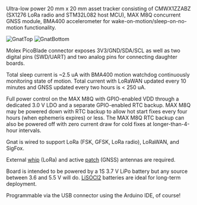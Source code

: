 Ultra-low power 20 mm x 20 mm asset tracker consisting of CMWX1ZZABZ (SX1276 LoRa radio and STM32L082 host MCU), 
MAX M8Q concurrent GNSS module, BMA400 accelerometer for wake-on-motion/sleep-on-no-motion functionality. 

![GnatTop](https://user-images.githubusercontent.com/6698410/47467809-f637d100-d7ac-11e8-96e4-18dce376081b.jpg)
![GnatBottom](https://user-images.githubusercontent.com/6698410/47467808-f506a400-d7ac-11e8-9fa0-d7acf583e157.jpg)

Molex PicoBlade connector exposes 3V3/GND/SDA/SCL as well as two digital pins (SWD/UART) and two analog pins for connecting daughter boards. 

Total sleep current is ~2.5 uA with BMA400 motion watchdog continuously monitoring state of motion. 
Total current with LoRaWAN updated every 10 minutes and GNSS updated every two hours is < 250 uA.

Full power control on the MAX M8Q with GPIO-enabled VDD through a dedicated 3.0 V LDO and a separate GPIO-enabled RTC backup. MAX M8Q may be
powered down with RTC backup to allow hot start fixes every four hours (when ephemeris expires) or less. 
The MAX M8Q RTC backup can also be powered off with zero current draw for cold fixes at longer-than-4-hour intervals.

Gnat is wired to support LoRa (FSK, GFSK, LoRa radio), LoRaWAN, and SigFox.

External [whip](https://www.mouser.com/ProductDetail/Anaren/66089-0930?qs=pH7abCSN9NM0tHwbfikfEQ%3d%3d) (LoRa) and active [patch](https://www.mouser.com/ProductDetail/Inventek/ACTPAT184-01-IP?qs=sGAEpiMZZMuBTKBKvsBmlN73K%2f2BcYXlCZkEPYT616pzDXusmnq0TA%3d%3d) (GNSS) antennas are required.

Board is intended to be powered by a 1S 3.7 V LiPo battery but any source between 3.6 and 5.5 V will do. 
[LiSOCl2](http://www.eemb.com/battery/primary-battery.html) batteries are ideal for long-term deployment.

Programmable via the USB connector using the Arduino IDE, of course!
